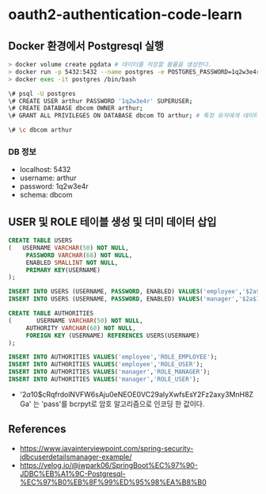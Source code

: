 # oauth2-authentication-code-learn

## Docker 환경에서 Postgresql 실행

```bash
> docker volume create pgdata # 데이터를 저장할 볼륨을 생성한다. 
> docker run -p 5432:5432 --name postgres -e POSTGRES_PASSWORD=1q2w3e4r -d -v pgdata:/var/lib/postgresql/data postgres
> docker exec -it postgres /bin/bash
```

```bash
\# psql -U postgres
\# CREATE USER arthur PASSWORD '1q2w3e4r' SUPERUSER;
\# CREATE DATABASE dbcom OWNER arthur;
\# GRANT ALL PRIVILEGES ON DATABASE dbcom TO arthur; # 특정 유저에게 데이터베이스에 접근가능한 권한 부여

\# \c dbcom arthur
```

### DB 정보

- localhost: 5432
- username: arthur
- password: 1q2w3e4r
- schema: dbcom

## USER 및 ROLE 테이블 생성 및 더미 데이터 삽입

```sql
CREATE TABLE USERS
(	USERNAME VARCHAR(50) NOT NULL,
     PASSWORD VARCHAR(68) NOT NULL,
     ENABLED SMALLINT NOT NULL,
     PRIMARY KEY(USERNAME)
);

INSERT INTO USERS (USERNAME, PASSWORD, ENABLED) VALUES('employee','$2a$10$cRqfrdolNVFW6sAju0eNEOE0VC29aIyXwfsEsY2Fz2axy3MnH8ZGa',1);
INSERT INTO USERS (USERNAME, PASSWORD, ENABLED) VALUES('manager','$2a$10$cRqfrdolNVFW6sAju0eNEOE0VC29aIyXwfsEsY2Fz2axy3MnH8ZGa',1);

CREATE TABLE AUTHORITIES
(		USERNAME VARCHAR(50) NOT NULL,
     AUTHORITY VARCHAR(68) NOT NULL,
     FOREIGN KEY (USERNAME) REFERENCES USERS(USERNAME)
);

INSERT INTO AUTHORITIES VALUES('employee','ROLE_EMPLOYEE');
INSERT INTO AUTHORITIES VALUES('employee','ROLE_USER');
INSERT INTO AUTHORITIES VALUES('manager','ROLE_MANAGER');
INSERT INTO AUTHORITIES VALUES('manager','ROLE_USER');
```

- '$2a$10$cRqfrdolNVFW6sAju0eNEOE0VC29aIyXwfsEsY2Fz2axy3MnH8ZGa' 는 'pass'를 bcrpyt로 암호 알고리즘으로 인코딩 한 값이다.


## References

- https://www.javainterviewpoint.com/spring-security-jdbcuserdetailsmanager-example/
- https://velog.io/@jwpark06/SpringBoot%EC%97%90-JDBC%EB%A1%9C-Postgresql-%EC%97%B0%EB%8F%99%ED%95%98%EA%B8%B0